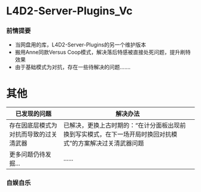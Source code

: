 # L4D2-Server-Plugins_Vc
### 前情提要
* 当网盘用的库，L4D2-Server-Plugins的另一个维护版本
* 搬用Anne同款Versus Coop模式，解决落后特感被直接处死问题，提升刷特效果
* 由于基础模式为对抗，存在一些待解决的问题.......
# 其他
|已发现的问题|解决办法|
|-|-|
|存在因底层模式为对抗而导致的过关清武器 | 已解决，更换上古时期的：“在计分面板出现前换到写实模式，在下一场开局时换回对抗模式”的方案解决过关清武器问题|
|更多问题仍待发掘... | ......|

### 自娱自乐
